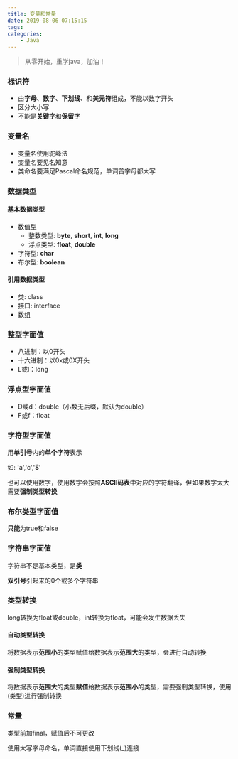 ```yaml
---
title: 变量和常量
date: 2019-08-06 07:15:15
tags:
categories:
	- Java
---
```


> 从零开始，重学java，加油！

<!--more-->

### 标识符

- 由**字母**、**数字**、**下划线**、和**美元符**组成，不能以数字开头
- 区分大小写
- 不能是**关键字**和**保留字**

### 变量名

- 变量名使用驼峰法
- 变量名要见名知意
- 类命名要满足Pascal命名规范，单词首字母都大写

### 数据类型

#### 基本数据类型

- 数值型
  - 整数类型: **byte**, **short**, **int**, **long**
  - 浮点类型: **float**, **double**
- 字符型: **char**
- 布尔型: **boolean**

#### 引用数据类型

- 类: class
- 接口: interface
- 数组

### 整型字面值

- 八进制：以0开头
- 十六进制：以0x或0X开头
- L或l：long

### 浮点型字面值

- D或d：double（小数无后缀，默认为double）
- F或f：float

### 字符型字面值

用**单引号**内的**单个字符**表示

如: 'a','c','$'

也可以使用数字，使用数字会按照**ASCII码表**中对应的字符翻译，但如果数字太大需要**强制类型转换**

### 布尔类型字面值

**只能**为true和false

### 字符串字面值

字符串不是基本类型，是**类**

**双引号**引起来的0个或多个字符串

### 类型转换

long转换为float或double，int转换为float，可能会发生数据丢失

#### 自动类型转换

将数据表示**范围小**的类型赋值给数据表示**范围大**的类型，会进行自动转换

#### 强制类型转换

将数据表示**范围大**的类型**赋值**给数据表示**范围小**的类型，需要强制类型转换，使用(类型)进行强制转换

### 常量

类型前加final，赋值后不可更改

使用大写字母命名，单词直接使用下划线(_)连接



